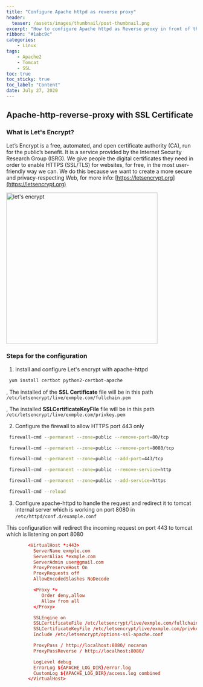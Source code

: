 ```yaml
---
title: "Configure Apache httpd as reverse proxy"
header:
  teaser: /assets/images/thumbnail/post-thumbnail.png
excerpt: "How to configure Apache httpd as Reverse proxy in front of the tomcat java web application with SSL by Let's Encrypt?"
ribbon: "#1abc9c"
categories:
    - Linux
tags:
    - Apache2
    - Tomcat
    - SSL
toc: true
toc_sticky: true
toc_label: "Content"
date: July 27, 2020
---
```


## Apache-http-reverse-proxy with SSL Certificate

### What is Let's Encrypt?

Let’s Encrypt is a free, automated, and open certificate authority (CA), run for the public’s benefit. It is a service provided by the Internet Security Research Group (ISRG).
We give people the digital certificates they need in order to enable HTTPS (SSL/TLS) for websites, for free, in the most user-friendly way we can. We do this because we want to create a more secure and privacy-respecting Web, for more info: [https://letsencrypt.org](https://letsencrypt.org)

<img src="https://letsencrypt.org/images/le-logo-twitter-noalpha.png" width="400" height="400" alt="let's encrypt"/>

### Steps for the configuration

1. Install and configure Let's encrypt with apache-httpd

```bash
 yum install certbot python2-certbot-apache
```
, The installed of the **SSL Certificate** file will be in this path `/etc/letsencrypt/live/exmple.com/fullchain.pem`

, The installed **SSLCertificateKeyFile** file will be in this path `/etc/letsencrypt/live/exmple.com/privkey.pem`

2. Configure the firewall to allow HTTPS port 443 only

```bash
 firewall-cmd --permanent --zone=public --remove-port=80/tcp

 firewall-cmd --permanent --zone=public --remove-port=8080/tcp 

 firewall-cmd --permanent --zone=public --add-port=443/tcp

 firewall-cmd --permanent --zone=public --remove-service=http

 firewall-cmd --permanent --zone=public --add-service=https

 firewall-cmd --reload 
```

3. Configure apache-httpd to handle the request and redirect it to tomcat internal server which is working on port 8080 in `/etc/httpd/conf.d/example.conf`

This configuration will redirect the incoming request on port 443 to tomcat which is listening on port 8080

```conf
        <VirtualHost *:443>
          ServerName exmple.com
          ServerAlias *exmple.com
          ServerAdmin user@gmail.com
          ProxyPreserveHost On
          ProxyRequests off
          AllowEncodedSlashes NoDecode

          <Proxy *>
             Order deny,allow
             Allow from all 
          </Proxy>

          SSLEngine on
          SSLCertificateFile /etc/letsencrypt/live/exmple.com/fullchain.pem
          SSLCertificateKeyFile /etc/letsencrypt/live/exmple.com/privkey.pem
          Include /etc/letsencrypt/options-ssl-apache.conf

          ProxyPass / http://localhost:8080/ nocanon
          ProxyPassReverse / http://localhost:8080/

          LogLevel debug
          ErrorLog ${APACHE_LOG_DIR}/error.log
          CustomLog ${APACHE_LOG_DIR}/access.log combined
        </VirtualHost>
```